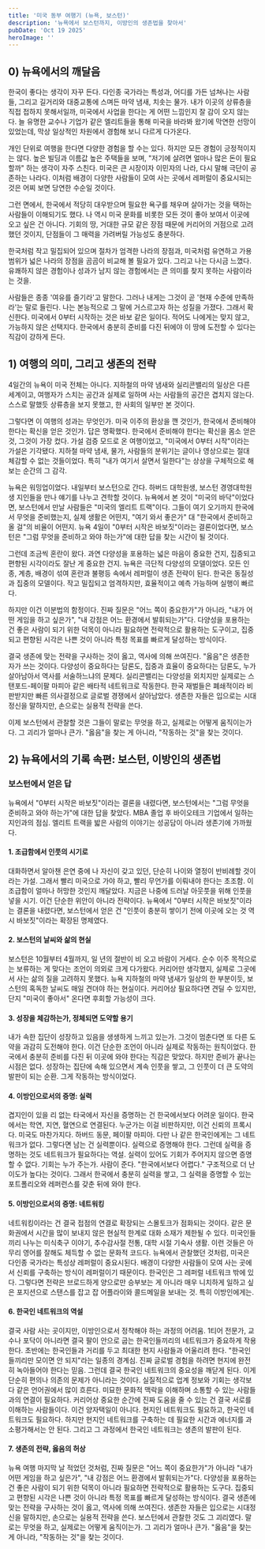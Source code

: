 ```yaml
---
title: '미국 동부 여행기 (뉴욕, 보스턴)'
description: '뉴욕에서 보스턴까지, 이방인의 생존법을 찾아서'
pubDate: 'Oct 19 2025'
heroImage: ''
---
```


## 0) 뉴욕에서의 깨달음

한국이 좋다는 생각이 자꾸 든다. 다인종 국가라는 특성과, 어디를 가든 넘쳐나는 사람들, 그리고 길거리와 대중교통에 스며든 마약 냄새, 치솟는 물가. 내가 이곳의 상류층을 직접 접하지 못해서일까, 미국에서 사업을 한다는 게 어떤 느낌인지 잘 감이 오지 않는다. 늘 유명한 교수나 기업가 같은 엘리트들을 통해 미국을 바라봐 왔기에 막연한 선망이 있었는데, 막상 일상적인 차원에서 경험해 보니 다르게 다가온다.

개인 단위로 여행을 한다면 다양한 경험을 할 수는 있다. 하지만 모든 경험이 긍정적이지는 않다. 높은 빌딩과 이름값 높은 주택들을 보며, "저기에 살려면 얼마나 많은 돈이 필요할까" 하는 생각이 자주 스친다. 미국은 큰 시장이자 이민자의 나라, 다시 말해 극단이 공존하는 나라다. 이처럼 배경이 다양한 사람들이 모여 사는 곳에서 레퍼럴이 중요시되는 것은 어찌 보면 당연한 수순일 것이다.

그런 면에서, 한국에서 적당히 대우받으며 필요한 욕구를 채우며 살아가는 것을 택하는 사람들이 이해되기도 했다. 나 역시 미국 문화를 비롯한 모든 것이 좋아 보여서 이곳에 오고 싶은 건 아니다. 기회의 땅, 거대한 규모 같은 장점 때문에 커리어의 거점으로 고려했던 것이지, 단점들이 그 매력을 가려버릴 가능성도 충분하다.

한국처럼 작고 밀집되어 있으며 절차가 엄격한 나라의 장점과, 미국처럼 유연하고 가용 범위가 넓은 나라의 장점을 곰곰이 비교해 볼 필요가 있다. 그리고 나는 다시금 느꼈다. 유쾌하지 않은 경험이나 성과가 남지 않는 경험에서는 큰 의미를 찾지 못하는 사람이라는 것을.

사람들은 종종 '여유를 즐기라'고 말한다. 그러나 내게는 그것이 곧 '현재 수준에 만족하라'는 말로 들린다. 나는 본능적으로 그 말에 거스르고자 하는 성질을 가졌다. 그래서 확신한다. 미국에서 0부터 시작하는 것은 바보 같은 일이다. 적어도 나에게는 맞지 않고, 가능하지 않은 선택지다. 한국에서 충분히 준비를 다진 뒤에야 이 땅에 도전할 수 있다는 직감이 강하게 든다.

## 1) 여행의 의미, 그리고 생존의 전략

4일간의 뉴욕이 미국 전체는 아니다. 지하철의 마약 냄새와 실리콘밸리의 일상은 다른 세계이고, 여행자가 스치는 공간과 실제로 일하며 사는 사람들의 공간은 겹치지 않는다. 스스로 말했듯 상류층을 보지 못했고, 한 사회의 일부만 본 것이다.

그렇다면 이 여행의 성과는 무엇인가. 미국 이주의 환상을 깬 것인가, 한국에서 준비해야 한다는 확신을 얻은 것인가. 답은 명확했다. 한국에서 준비해야 한다는 확신을 몸소 얻은 것, 그것이 가장 컸다. 가설 검증 모드로 온 여행이었고, "미국에서 0부터 시작"이라는 가설은 기각됐다. 지하철 마약 냄새, 물가, 사람들의 분위기는 글이나 영상으로는 절대 체감할 수 없는 것들이었다. 특히 "내가 여기서 살면서 일한다"는 상상을 구체적으로 해보는 순간의 그 감각.

뉴욕은 워밍업이었다. 내일부터 보스턴으로 간다. 하버드 대학원생, 보스턴 경영대학원생 지인들을 만나 얘기를 나누고 견학할 것이다. 뉴욕에서 본 것이 "미국의 바닥"이었다면, 보스턴에서 만날 사람들은 "미국의 엘리트 트랙"이다. 그들이 여기 오기까지 한국에서 무엇을 준비했는지, 실제 생활은 어떤지, "여기 와서 좋은가" 대 "한국에서 준비하고 올 걸"의 비율이 어떤지. 뉴욕 4일이 "0부터 시작은 바보짓"이라는 결론이었다면, 보스턴은 "그럼 무엇을 준비하고 와야 하는가"에 대한 답을 찾는 시간이 될 것이다.

그런데 조금씩 혼란이 왔다. 과연 다양성을 포용하는 넓은 마음이 중요한 건지, 집중되고 편향된 시각이라도 잘난 게 중요한 건지. 뉴욕은 극단적 다양성의 모델이었다. 모든 인종, 계층, 배경이 섞여 혼란과 불평등 속에서 레퍼럴이 생존 전략이 된다. 한국은 동질성과 집중의 모델이다. 작고 밀집되고 엄격하지만, 효율적이고 예측 가능하며 실행이 빠르다.

하지만 이건 이분법의 함정이다. 진짜 질문은 "어느 쪽이 중요한가"가 아니라, "내가 어떤 게임을 하고 싶은가", "내 강점은 어느 환경에서 발휘되는가"다. 다양성을 포용하는 건 좋은 사람이 되기 위한 덕목이 아니라 필요하면 전략적으로 활용하는 도구이고, 집중되고 편향된 시각은 나쁜 것이 아니라 특정 목표를 빠르게 달성하는 방식이다.

결국 생존에 맞는 전략을 구사하는 것이 옳고, 역사에 의해 쓰여진다. "옳음"은 생존한 자가 쓰는 것이다. 다양성이 중요하다는 담론도, 집중과 효율이 중요하다는 담론도, 누가 살아남아서 역사를 서술하느냐의 문제다. 실리콘밸리는 다양성을 외치지만 실제로는 스탠포드-페이팔 마피아 같은 배타적 네트워크로 작동한다. 한국 재벌들은 폐쇄적이라 비판받지만 빠른 의사결정으로 글로벌 경쟁에서 살아남았다. 생존한 자들은 입으로는 시대정신을 말하지만, 손으로는 실용적 전략을 쓴다.

이제 보스턴에서 관찰할 것은 그들이 말로는 무엇을 하고, 실제로는 어떻게 움직이는가다. 그 괴리가 얼마나 큰가. "옳음"을 찾는 게 아니라, "작동하는 것"을 찾는 것이다.

## 2) 뉴욕에서의 기록 속편: 보스턴, 이방인의 생존법

### 보스턴에서 얻은 답

뉴욕에서 "0부터 시작은 바보짓"이라는 결론을 내렸다면, 보스턴에서는 "그럼 무엇을 준비하고 와야 하는가"에 대한 답을 찾았다. MBA 졸업 후 바이오테크 기업에서 일하는 지인과의 점심. 엘리트 트랙을 밟은 사람의 이야기는 성공담이 아니라 생존기에 가까웠다.

#### 1. 조급함에서 인풋의 시기로

대화하면서 알아챈 은연 중에 나 자신이 갖고 있던, 단순히 나이와 열정이 반비례할 것이라는 가설. 그래서 빨리 미국으로 가야 하고, 빨리 무언가를 이뤄내야 한다는 초조함. 이 조급함이 얼마나 허망한 것인지 깨달았다. 지금은 나중에 드러날 아웃풋을 위해 인풋을 넣을 시기. 이건 단순한 위안이 아니라 전략이다. 뉴욕에서 "0부터 시작은 바보짓"이라는 결론을 내렸다면, 보스턴에서 얻은 건 "인풋이 충분히 쌓이기 전에 이곳에 오는 것 역시 바보짓"이라는 확장된 명제였다.

#### 2. 보스턴의 날씨와 삶의 현실

보스턴은 10월부터 4월까지, 일 년의 절반이 비 오고 바람이 거세다. 순수 이주 목적으로는 보류하는 게 맞다는 조언이 의외로 크게 다가왔다. 커리어만 생각했지, 실제로 그곳에서 사는 삶의 질을 고려하지 못했다. 뉴욕 지하철의 마약 냄새가 일상의 한 부분이듯, 보스턴의 혹독한 날씨도 매일 견뎌야 하는 현실이다. 커리어상 필요하다면 견딜 수 있지만, 단지 "미국이 좋아서" 온다면 후회할 가능성이 크다.

#### 3. 성장을 체감하는가, 정체되면 도약할 용기

내가 속한 집단이 성장하고 있음을 생생하게 느끼고 있는가. 그것이 멈춘다면 또 다른 도약을 과감히 도전해야 한다. 이건 단순한 조언이 아니라 실제로 작동하는 원칙이었다. 한국에서 충분히 준비를 다진 뒤 이곳에 와야 한다는 직감은 맞았다. 하지만 준비가 끝나는 시점은 없다. 성장하는 집단에 속해 있으면서 계속 인풋을 쌓고, 그 인풋이 더 큰 도약의 발판이 되는 순환. 그게 작동하는 방식이었다.

#### 4. 이방인으로서의 증명: 실력

겹지인이 있을 리 없는 타국에서 자신을 증명하는 건 한국에서보다 어려운 일이다. 한국에서는 학연, 지연, 혈연으로 연결된다. 누군가는 이걸 비판하지만, 이건 신뢰의 프록시다. 미국도 마찬가지다. 하버드 동문, 페이팔 마피아. 다만 나 같은 한국인에게는 그 네트워크가 없다. 그렇다면 남는 건 실력뿐이다. 실력으로 증명해야 한다. 그런데 실력을 증명하는 것도 네트워크가 필요하다는 역설. 실력이 있어도 기회가 주어지지 않으면 증명할 수 없다. 기회는 누가 주는가. 사람이 준다. "한국에서보다 어렵다." 구조적으로 더 난이도가 높다는 것이다. 그래서 한국에서 충분히 실력을 쌓고, 그 실력을 증명할 수 있는 포트폴리오와 레퍼런스를 갖춘 뒤에 와야 한다.

#### 5. 이방인으로서의 증명: 네트워킹

네트워킹이라는 건 결국 접점의 연결로 확장되는 스몰토크가 점화되는 것이다. 같은 문화권에서 시간을 많이 보내지 않은 현실적 한계로 대화 소재가 제한될 수 있다. 미국인들끼리 나누는 미식축구 이야기, 추수감사절 전통, 대학 시절 기숙사 생활. 이런 것들은 아무리 영어를 잘해도 체득할 수 없는 문화적 코드다. 뉴욕에서 관찰했던 것처럼, 미국은 다인종 국가라는 특성상 레퍼럴이 중요시된다. 배경이 다양한 사람들이 모여 사는 곳에서 신뢰를 구축하는 방식이 레퍼럴이기 때문이다. 한국인은 그 레퍼럴 네트워크 밖에 있다. 그렇다면 전략은 브로드하게 양으로만 승부보는 게 아니라 매우 니치하게 일하고 싶은 포지션으로 스탠스를 잡고 잡 어플라이와 콜드메일을 보내는 것. 특히 이방인에게는.

#### 6. 한국인 네트워크의 역설

결국 사람 사는 곳이지만, 이방인으로서 정착해야 하는 과정의 어려움. 1티어 전문가, 교수나 포닥이 아니라면 결국 팔이 안으로 굽는 한국인들끼리의 네트워크가 중요하게 작용한다. 초반에는 한국인들과 거리를 두고 최대한 현지 사람들과 어울리려 한다. "한국인들끼리만 모이면 안 되지"라는 일종의 경계심. 진짜 글로벌 경험을 하려면 현지에 완전히 녹아들어야 한다는 믿음. 그런데 결국 한국인 네트워크의 중요성을 깨닫게 된다. 이게 단순히 편의나 의존의 문제가 아니라는 것이다. 실질적으로 업계 정보와 기회는 생각보다 같은 언어권에서 많이 흐른다. 미묘한 문화적 맥락을 이해하며 소통할 수 있는 사람들과의 연결이 필요하다. 커리어상 중요한 순간에 진짜 도움을 줄 수 있는 건 결국 서로를 이해하는 사람들이다. 이건 양자택일이 아니다. 현지인 네트워크도 필요하고, 한국인 네트워크도 필요하다. 하지만 현지인 네트워크를 구축하는 데 필요한 시간과 에너지를 과소평가해서는 안 된다. 그리고 그 과정에서 한국인 네트워크는 생존의 발판이 된다.

#### 7. 생존의 전략, 옳음의 허상

뉴욕 여행 마지막 날 적었던 것처럼, 진짜 질문은 "어느 쪽이 중요한가"가 아니라 "내가 어떤 게임을 하고 싶은가", "내 강점은 어느 환경에서 발휘되는가"다. 다양성을 포용하는 건 좋은 사람이 되기 위한 덕목이 아니라 필요하면 전략적으로 활용하는 도구다. 집중되고 편향된 시각은 나쁜 것이 아니라 특정 목표를 빠르게 달성하는 방식이다. 결국 생존에 맞는 전략을 구사하는 것이 옳고, 역사에 의해 쓰여진다. 생존한 자들은 입으로는 시대정신을 말하지만, 손으로는 실용적 전략을 쓴다. 보스턴에서 관찰한 것도 그 괴리였다. 말로는 무엇을 하고, 실제로는 어떻게 움직이는가. 그 괴리가 얼마나 큰가. "옳음"을 찾는 게 아니라, "작동하는 것"을 찾는 것이다.
